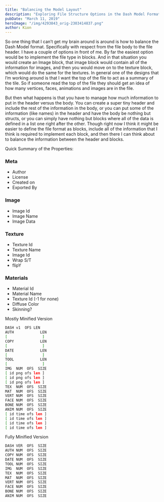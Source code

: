```yaml
---
title: "Balancing the Model Layout"
description: "Exploring File Structure Options in the Dash Model Format"
pubDate: "March 11, 2019"
heroImage: "/img/4293843_orig-2303414837.png"
author: Kion
---
```


So one thing that I can’t get my brain around is around is how to balance the Dash Model format. Specifically with respect from the file body to the file header. I have a couple of options in front of me. By far the easiest option would be to implement the file type in blocks. And in that situation you would create an Image block, that image block would contain all of the information for images, and then you would move on to the texture block, which would do the same for the textures. In general one of the designs that I’m working around is that I want the top of the file to act as a summary of the tile. So if someone read the top of the file they should get an idea of how many vertices, faces, animations and images are in the file.

But then what happens is that you have to manage how much information to put in the header versus the body. You can create a super tiny header and include the rest of the information in the body, or you can put some of the information (like names) in the header and have the body be nothing but structs, or you can simply have nothing but blocks where all of the data is defined in a list one right after the other. Though right now I think it might be easier to define the file format as blocks, include all of the information that I think is required to implement each block, and then there I can think about to balance the information between the header and blocks.

Quick Summary of the Properties:

### Meta
- Author  
- License  
- Created on  
- Exported By

### Image
- Image Id  
- Image Name  
- Image Data

### Texture  

- Texture Id  
- Texture Name  
- Image Id  
- Wrap S/T  
- flipY

### Materials
- Material Id  
- Material Name  
- Texture Id (-1 for none)  
- Diffuse Color  
- Skinning?

Mostly Minified Version

```bash
DASH v1  OFS LEN
AUTH            LEN
[                ]
COPY            LEN
[                ]
DATE            LEN
[                ]
TOOL            LEN
[                ]
IMG  NUM  OFS  SIZE
[ id png ofs len ]
[ id png ofs len ]
[ id png ofs len ]
TEX  NUM  OFS  SIZE
MAT  NUM  OFS  SIZE
VERT NUM  OFS  SIZE
FACE NUM  OFS  SIZE
BONE NUM  OFS  SIZE
ANIM NUM  OFS  SIZE
[ id time ofs len ]
[ id time ofs len ]
[ id time ofs len ]
[ id time ofs len ]
```

Fully Minified Version

```bash
DASH VER  OFS  SIZE
AUTH NUM  OFS  SIZE
COPY NUM  OFS  SIZE
DATE NUM  OFS  SIZE
TOOL NUM  OFS  SIZE
IMG  NUM  OFS  SIZE
TEX  NUM  OFS  SIZE
MAT  NUM  OFS  SIZE
VERT NUM  OFS  SIZE
FACE NUM  OFS  SIZE
BONE NUM  OFS  SIZE
ANIM NUM  OFS  SIZE
```
